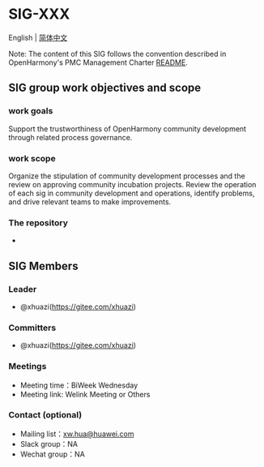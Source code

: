 # SIG-XXX
English | [简体中文](./sig_template_cn.md)

Note: The content of this SIG follows the convention described in OpenHarmony's PMC Management Charter [README](/zh/pmc.md).

## SIG group work objectives and scope

### work goals
Support the trustworthiness of OpenHarmony community development through related process governance.
### work scope
Organize the stipulation of community development processes and the review on approving community incubation projects.
Review the operation of each sig in community development and operations, identify problems, and drive relevant teams to make improvements.
### The repository 
- 


## SIG Members

### Leader
- @xhuazi(https://gitee.com/xhuazi)

### Committers
- @xhuazi(https://gitee.com/xhuazi)

### Meetings
 - Meeting time：BiWeek Wednesday
 - Meeting link: Welink Meeting or Others
 
### Contact (optional)

- Mailing list：xw.hua@huawei.com
- Slack group：NA
- Wechat group：NA

